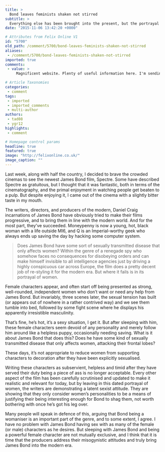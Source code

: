 ```yaml
---
title: >
  Bond leaves feminists shaken not stirred
subtitle: >
  Everything else has been brought into the present, but the portrayal of women is stuck in the past
date: "2015-11-06 13:42:20 +0000"

# Attributes from Felix Online V1
id: "5700"
old_path: /comment/5700/bond-leaves-feminists-shaken-not-stirred
aliases:
 - /comment/5700/bond-leaves-feminists-shaken-not-stirred
imported: true
comments:
 - value: >
     Magnificent website. Plenty of useful information here. I'm sending it to some buddies ans additionally sharing in delicious. And obviously, thanks on your sweat! <br>beanies for sale http://www.twofangtu.cn/beanie-hats,I believe avoiding prepared foods is the first step to help lose weight. They can taste fine, but refined foods have very little vitamins and minerals, making you feed on more just to have enough vitality to get through the day. For anyone who is constantly taking in these foods, converting to cereals and other complex carbohydrates will help you to have more energy while taking in less. Good blog post. <br>cheap hats http://www.dailymotion.com/video/x30jl5l_wholesale-snapback-hats-cheap-new-era-hats-from-china-only-5-hat_lifestyle, <br>jimmy choo 財布 スーパーコピー mcm http://www.okakaku.com/brand-2-copy-0.html,The video of Jackson's famous "Tecmo Bowl" touchdown run can be found here. Our software is the only way to watch the planet Cup online in let's quality! The tournament has been lack

# Article Taxonomies
categories:
 - comment
tags:
 - imported
 - imported_comments
 - multi-author
authors:
 - tad08
 - ygr12
highlights:
 - comment

# Homepage control params
headline: true
featured: true
image: "http://felixonline.co.uk/"
image_caption: ""
---
```


Last week, along with half the country, I decided to brave the crowded cinemas to see the newest James Bond film, Spectre. Some have described Spectre as gratuitous, but I thought that it was fantastic, both in terms of the cinematography, and the primal enjoyment in watching people get beaten to a pulp. But despite enjoying it, I came out of the cinema with a slightly bitter taste in my mouth.

The writers, directors, and producers of the modern, Daniel Craig incarnations of James Bond have obviously tried to make their films progressive, and to bring them in line with the modern world. And for the most part, they’ve succeeded. Moneypenny is now a young, hot, black woman with a life outside MI6, and Q is an Imperial-worthy geek who always ends up saving the day by hacking some computer system.
> Does James Bond have some sort of sexually transmitted disease that only affects women?
Within the genre of a renegade spy who somehow faces no consequences for disobeying orders and can make himself invisible to all intelligence agencies just by driving a highly conspicuous car across Europe, the film does a pretty decent job of re-styling it for the modern era. But where it fails is in its portrayal of women.

Female characters appear, and often start off being presented as strong, well-rounded, independent women who don’t want or need any help from James Bond. But invariably, three scenes later, the sexual tension has built (or appears out of nowhere in a rather contrived way) and we see them tumble into bed, followed by some fight scene where he displays his apparently irresistible masculinity.

That’s fine, he’s hot, it’s a sexy situation, I get it. But after sleeping with him, these female characters seem devoid of any personality and merely follow him around like a helpless puppy, occasionally needing saving. What is it about James Bond that does this? Does he have some kind of sexually transmitted disease that only affects women, attacking their frontal lobes?

These days, it’s not appropriate to reduce women from supporting characters to decoration after they have been explicitly sexualised.

Writing these characters as subservient, helpless and timid after they have served their duty being a piece of ass is no longer acceptable. Every other aspect of the film has been carefully scrutinised and updated to make it realistic and relevant for today, but by leaving in this dated portrayal of women, the writers are demonstrating a latent sexist attitude. They are showing that they only consider women’s personalities to be a means of justifying their being interesting enough for Bond to shag them, not worth bothering with once he’s got his leg over.

Many people will speak in defence of this, arguing that Bond being a womaniser is an important part of the genre, and to some extent, I agree. I have no problem with James Bond having sex with as many of the female (or male) characters as he desires. But sleeping with James Bond and being a powerful female character are not mutually exclusive, and I think that it is time that the producers address their misogynistic attitudes and truly bring James Bond into the modern era.

